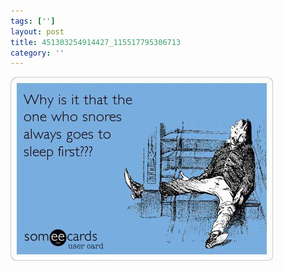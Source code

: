 ```yaml
---
tags: ['']
layout: post
title: 451303254914427_115517795306713
category: ''
---
```

![451303254914427_115517795306713](/uploads/2013-3-20-451303254914427_115517795306713.jpg)
